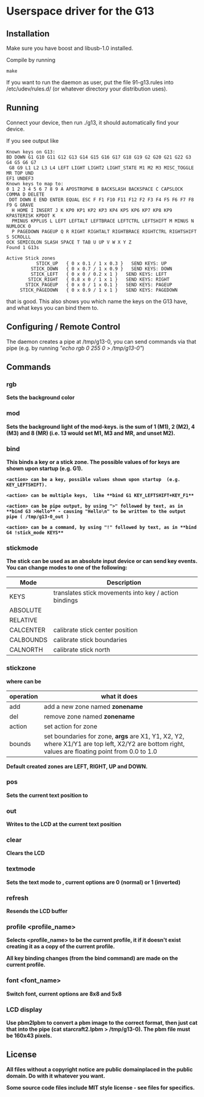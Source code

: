 # Userspace driver for the G13

## Installation

Make sure you have boost and libusb-1.0 installed.

Compile by running

    make

If you want to run the daemon as user, put the file 91-g13.rules into /etc/udev/rules.d/ (or whatever directory your distribution uses).

## Running

Connect your device, then run ./g13, it should automatically find your device.

If you see output like

    Known keys on G13:
    BD DOWN G1 G10 G11 G12 G13 G14 G15 G16 G17 G18 G19 G2 G20 G21 G22 G3 G4 G5 G6 G7
     G8 G9 L1 L2 L3 L4 LEFT LIGHT LIGHT2 LIGHT_STATE M1 M2 M3 MISC_TOGGLE MR TOP UND
    EF1 UNDEF3 
    Known keys to map to:
    0 1 2 3 4 5 6 7 8 9 A APOSTROPHE B BACKSLASH BACKSPACE C CAPSLOCK COMMA D DELETE
     DOT DOWN E END ENTER EQUAL ESC F F1 F10 F11 F12 F2 F3 F4 F5 F6 F7 F8 F9 G GRAVE
      H HOME I INSERT J K KP0 KP1 KP2 KP3 KP4 KP5 KP6 KP7 KP8 KP9 KPASTERISK KPDOT K
      PMINUS KPPLUS L LEFT LEFTALT LEFTBRACE LEFTCTRL LEFTSHIFT M MINUS N NUMLOCK O 
      P PAGEDOWN PAGEUP Q R RIGHT RIGHTALT RIGHTBRACE RIGHTCTRL RIGHTSHIFT S SCROLLL
    OCK SEMICOLON SLASH SPACE T TAB U UP V W X Y Z 
    Found 1 G13s
    
    Active Stick zones 
               STICK_UP   { 0 x 0.1 / 1 x 0.3 }   SEND KEYS: UP
             STICK_DOWN   { 0 x 0.7 / 1 x 0.9 }   SEND KEYS: DOWN
             STICK_LEFT   { 0 x 0 / 0.2 x 1 }   SEND KEYS: LEFT
            STICK_RIGHT   { 0.8 x 0 / 1 x 1 }   SEND KEYS: RIGHT
           STICK_PAGEUP   { 0 x 0 / 1 x 0.1 }   SEND KEYS: PAGEUP
         STICK_PAGEDOWN   { 0 x 0.9 / 1 x 1 }   SEND KEYS: PAGEDOWN



that is good. This also shows you which name the keys on the G13 have, and what keys you can bind them to.

## Configuring / Remote Control

The daemon creates a pipe at /tmp/g13-0, you can send commands via that pipe (e.g. by running *"echo rgb 0 255 0 > /tmp/g13-0"*)

## Commands

### rgb <r> <g> <b>

Sets the background color

### mod <n>

Sets the background light of the mod-keys. <n> is the sum of 1 (M1), 2 (M2), 4 (M3) and 8 (MR) (i.e. 13 
would set M1, M3 and MR, and unset M2).

### bind <keyname> <action>

This binds a key or a stick zone. The possible values of <keyname> for keys are shown upon startup (e.g. G1).

    <action> can be a key, possible values shown upon startup  (e.g. KEY_LEFTSHIFT).
    
    <action> can be multiple keys,  like **bind G1 KEY_LEFTSHIFT+KEY_F1**

    <action> can be pipe output, by using ">" followed by text, as in **bind G3 >Hello** - causing "Hello\n" to be written to the output pipe ( /tmp/g13-0_out )

    <action> can be a command, by using "!" followed by text, as in **bind G4 !stick_mode KEYS** 

### stickmode <mode>

The stick can be used as an absolute input device or can send key events. You can change modes to one of the following:

Mode       | Description
-----------|---------------------------
KEYS       | translates stick movements into key / action bindings
ABSOLUTE   |
RELATIVE   |
CALCENTER  | calibrate stick center position
CALBOUNDS  | calibrate stick boundaries
CALNORTH   | calibrate stick north
  
### stickzone <operation> <zonename> <args>

where <operation> can be

operation | what it does
----------|----------------
add       | add a new zone named **zonename**
del       | remove zone named **zonename**
action    | set action for zone 
bounds    | set boundaries for zone, **args** are X1, Y1, X2, Y2, where X1/Y1 are top left, X2/Y2 are bottom right, values are floating point from 0.0 to 1.0 

Default created zones are LEFT, RIGHT, UP and DOWN.


### pos <row> <col>

Sets the current text position to <row> <col>

### out <text>

Writes <text> to the LCD at the current text position

### clear

Clears the LCD

### textmode <mode>

Sets the text mode to <mode>, current options are 0 (normal) or 1 (inverted)

### refresh

Resends the LCD buffer

### profile <profile_name>
    
Selects <profile_name> to be the current profile, it if it doesn't exist creating it as a copy of the current profile.

All key binding changes (from the bind command) are made on the current profile.
 
 
### font <font_name>   

Switch font, current options are 8x8 and 5x8    

### LCD display

Use pbm2lpbm to convert a pbm image to the correct format, then just cat that into the pipe (cat starcraft2.lpbm > /tmp/g13-0).
The pbm file must be 160x43 pixels.

## License

All files without a copyright notice are public domainplaced in the public domain. Do with it whatever you want.

Some source code files include MIT style license - see files for specifics.